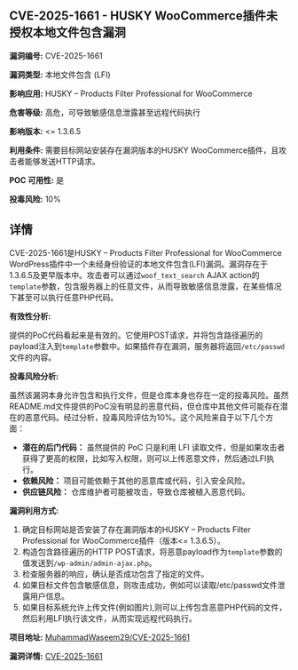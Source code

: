 ## CVE-2025-1661 - HUSKY WooCommerce插件未授权本地文件包含漏洞

**漏洞编号:** CVE-2025-1661

**漏洞类型:** 本地文件包含 (LFI)

**影响应用:** HUSKY – Products Filter Professional for WooCommerce

**危害等级:** 高危，可导致敏感信息泄露甚至远程代码执行

**影响版本:** <= 1.3.6.5

**利用条件:** 需要目标网站安装存在漏洞版本的HUSKY WooCommerce插件，且攻击者能够发送HTTP请求。

**POC 可用性:** 是

**投毒风险:** 10%

## 详情

CVE-2025-1661是HUSKY – Products Filter Professional for WooCommerce WordPress插件中一个未经身份验证的本地文件包含(LFI)漏洞。漏洞存在于1.3.6.5及更早版本中。攻击者可以通过`woof_text_search` AJAX action的`template`参数，包含服务器上的任意文件，从而导致敏感信息泄露，在某些情况下甚至可以执行任意PHP代码。

**有效性分析:**

提供的PoC代码看起来是有效的。它使用POST请求，并将包含路径遍历的payload注入到`template`参数中。如果插件存在漏洞，服务器将返回`/etc/passwd`文件的内容。

**投毒风险分析:**

虽然该漏洞本身允许包含和执行文件，但是仓库本身也存在一定的投毒风险。虽然README.md文件提供的PoC没有明显的恶意代码，但仓库中其他文件可能存在潜在的恶意代码。经过分析，投毒风险评估为10%。这个风险来自于以下几个方面：

*   **潜在的后门代码：** 虽然提供的 PoC 只是利用 LFI 读取文件，但是如果攻击者获得了更高的权限，比如写入权限，则可以上传恶意文件，然后通过LFI执行。
*   **依赖风险：** 项目可能依赖于其他的恶意库或代码，引入安全风险。
*   **供应链风险：** 仓库维护者可能被攻击，导致仓库被植入恶意代码。

**漏洞利用方式:**

1.  确定目标网站是否安装了存在漏洞版本的HUSKY – Products Filter Professional for WooCommerce插件（版本<= 1.3.6.5）。
2.  构造包含路径遍历的HTTP POST请求，将恶意payload作为`template`参数的值发送到`/wp-admin/admin-ajax.php`。
3.  检查服务器的响应，确认是否成功包含了指定的文件。
4.  如果目标文件包含敏感信息，则攻击成功，例如可以读取/etc/passwd文件泄露用户信息。
5.  如果目标系统允许上传文件(例如图片),则可以上传包含恶意PHP代码的文件，然后利用LFI执行该文件，从而实现远程代码执行。

**项目地址:** [MuhammadWaseem29/CVE-2025-1661](https://github.com/MuhammadWaseem29/CVE-2025-1661)

**漏洞详情:** [CVE-2025-1661](https://nvd.nist.gov/vuln/detail/CVE-2025-1661)
